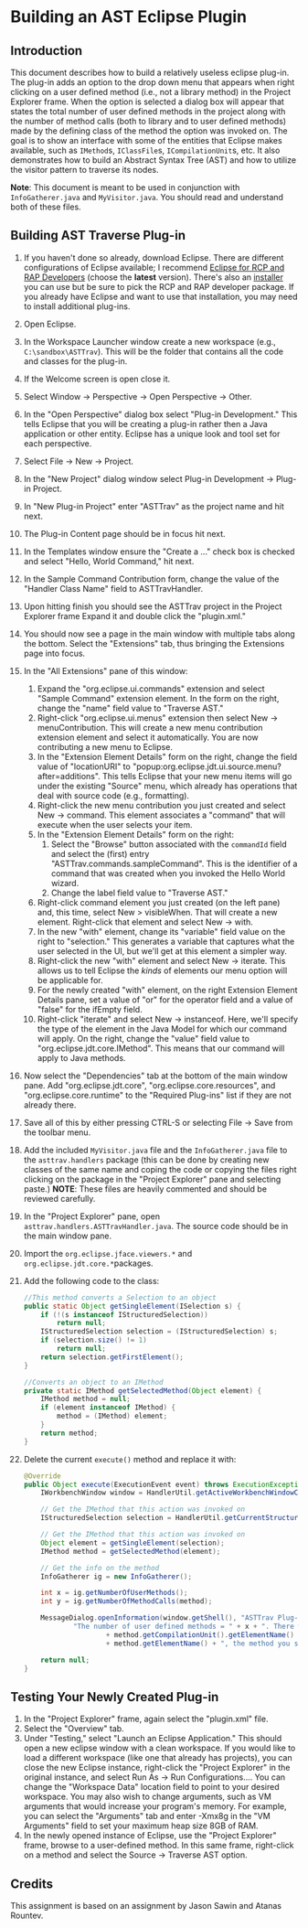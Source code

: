 # Building an AST Eclipse Plugin

## Introduction

This document describes how to build a relatively useless eclipse plug-in. The plug-in adds an option to the drop down menu that appears when right clicking on a user defined method (i.e., not a library method) in the Project Explorer frame. When the option is selected a dialog box will appear that states the total number of user defined methods in the project along with the number of method calls (both to library and to user defined methods) made by the defining class of the method the option was invoked on. The goal is to show an interface with some of the entities that Eclipse makes available, such as `IMethod`s, `IClassFile`s, `ICompilationUnit`s, etc. It also demonstrates how to build an Abstract Syntax Tree (AST) and how to utilize the visitor pattern to traverse its nodes.

**Note**: This document is meant to be used in conjunction with `InfoGatherer.java` and `MyVisitor.java`. You should read and understand both of these files.

## Building AST Traverse Plug-in

1. If you haven't done so already, download Eclipse. There are different configurations of Eclipse available; I recommend [Eclipse for RCP and RAP Developers][eclipse] (choose the **latest** version). There's also an [installer][installer] you can use but be sure to pick the RCP and RAP developer package. If you already have Eclipse and want to use that installation, you may need to install additional plug-ins.
1. Open Eclipse.
1. In the Workspace Launcher window create a new workspace (e.g., `C:\sandbox\ASTTrav`). This will be the folder that contains all the code and classes for the plug-in.
1. If the Welcome screen is open close it.
1. Select Window -> Perspective -> Open Perspective -> Other.
1. In the "Open Perspective" dialog box select "Plug-in Development." This tells Eclipse that you will be creating a plug-in rather then a Java application or other entity. Eclipse has a unique look and tool set for each perspective.
1. Select File -> New -> Project.
1. In the "New Project" dialog window select Plug-in Development -> Plug-in Project.
1. In "New Plug-in Project" enter "ASTTrav" as the project name and hit next.
1. The Plug-in Content page should be in focus hit next.
1. In the Templates window ensure the "Create a ..." check box is checked and select "Hello, World Command," hit next.
1. In the Sample Command Contribution form, change the value of the "Handler Class Name" field to ASTTravHandler.
1. Upon hitting finish you should see the ASTTrav project in the Project Explorer frame Expand it and double click the "plugin.xml."
1. You should now see a page in the main window with multiple tabs along the bottom. Select the "Extensions" tab, thus bringing the Extensions page into focus.
1. In the "All Extensions" pane of this window:
    1. Expand the "org.eclipse.ui.commands" extension and select "Sample Command" extension element. In the form on the right, change the "name" field value to "Traverse AST." 
    1. Right-click "org.eclipse.ui.menus" extension then select New -> menuContribution. This will create a new menu contribution extension element and select it automatically. You are now contributing a new menu to Eclipse.
    1. In the "Extension Element Details" form on the right, change the field value of "locationURI" to "popup:org.eclipse.jdt.ui.source.menu?after=additions". This tells Eclipse that your new menu items will go under the existing "Source" menu, which already has operations that deal with source code (e.g., formatting). 
    1. Right-click the new menu contribution you just created and select New -> command. This element associates a "command" that will execute when the user selects your item.
    1. In the "Extension Element Details" form on the right: 
        1. Select the "Browse" button associated with the `commandId` field and select the (first) entry "ASTTrav.commands.sampleCommand". This is the identifier of a command that was created when you invoked the Hello World wizard.
        1. Change the label field value to "Traverse AST."
    1. Right-click command element you just created (on the left pane) and, this time, select New > visibleWhen. That will create a new element. Right-click that element and select New -> with.
    1. In the new "with" element, change its "variable" field value on the right to "selection." This generates a variable that captures what the user selected in the UI, but we'll get at this element a simpler way.
    1. Right-click the new "with" element and select New -> iterate. This allows us to tell Eclipse the *kinds* of elements our menu option will be applicable for.
    1. For the newly created "with" element, on the right Extension Element Details pane, set a value of "or" for the operator field and a value of "false" for the ifEmpty field.
    1. Right-click "iterate" and select New -> instanceof. Here, we'll specify the type of the element in the Java Model for which our command will apply. On the right, change the "value" field value to "org.eclipse.jdt.core.IMethod". This means that our command will apply to Java methods. 
1. Now select the "Dependencies" tab at the bottom of the main window pane. Add "org.eclipse.jdt.core", "org.eclipse.core.resources", and "org.eclipse.core.runtime" to the "Required Plug-ins" list if they are not already there.
1. Save all of this by either pressing CTRL-S or selecting File -> Save from the toolbar menu.
1. Add the included `MyVisitor.java` file and the `InfoGatherer.java` file to the `asttrav.handlers` package (this can be done by creating new classes of the same name and coping the code or copying the files right clicking on the package in the "Project Explorer" pane and selecting paste.) **NOTE**: These files are heavily commented and should be reviewed carefully.
1. In the "Project Explorer" pane, open `asttrav.handlers.ASTTravHandler.java`. The source code should be in the main window pane.
1. Import the `org.eclipse.jface.viewers.*` and `org.eclipse.jdt.core.*`packages.
1. Add the following code to the class:
    ```java
    //This method converts a Selection to an object
    public static Object getSingleElement(ISelection s) {
        if (!(s instanceof IStructuredSelection))
            return null;
        IStructuredSelection selection = (IStructuredSelection) s;
        if (selection.size() != 1)
            return null;
        return selection.getFirstElement();
    }

    //Converts an object to an IMethod
    private static IMethod getSelectedMethod(Object element) {
        IMethod method = null;
        if (element instanceof IMethod) {
            method = (IMethod) element;
        }
        return method;
    }
    ```

1. Delete the current `execute()` method and replace it with:
    ```java
    @Override
    public Object execute(ExecutionEvent event) throws ExecutionException {
        IWorkbenchWindow window = HandlerUtil.getActiveWorkbenchWindowChecked(event);

        // Get the IMethod that this action was invoked on
        IStructuredSelection selection = HandlerUtil.getCurrentStructuredSelection(event);

        // Get the IMethod that this action was invoked on
        Object element = getSingleElement(selection);
        IMethod method = getSelectedMethod(element);

        // Get the info on the method
        InfoGatherer ig = new InfoGatherer();

        int x = ig.getNumberOfUserMethods();
        int y = ig.getNumberOfMethodCalls(method);

        MessageDialog.openInformation(window.getShell(), "ASTTrav Plug-in",
                "The number of user defined methods = " + x + ". There were " + y + " method calls made from "
                        + method.getCompilationUnit().getElementName() + " which is the declaring class of "
                        + method.getElementName() + ", the method you selected.");

        return null;
    }
    ```

## Testing Your Newly Created Plug-in

1. In the "Project Explorer" frame, again select the "plugin.xml" file.
1. Select the "Overview" tab.
1. Under "Testing," select "Launch an Eclipse Application." This should open a new eclipse window with a clean workspace. If you would like to load a different workspace (like one that already has projects), you can close the new Eclipse instance, right-click the "Project Explorer" in the original instance, and select Run As -> Run Configurations.... You can change the "Workspace Data" location field to point to your desired workspace. You may also wish to change arguments, such as VM arguments that would increase your program's memory. For example, you can select the "Arguments" tab and enter -Xmx8g in the "VM Arguments" field to set your maximum heap size 8GB of RAM.
1. In the newly opened instance of Eclipse, use the "Project Explorer" frame, browse to a user-defined method. In this same frame, right-click on a method and select the Source -> Traverse AST option.

## Credits

This assignment is based on an assignment by Jason Sawin and Atanas Rountev.

[eclipse]: https://www.eclipse.org/downloads/packages/release/2022-09/r/eclipse-ide-rcp-and-rap-developers
[installer]: https://www.eclipse.org/downloads/
